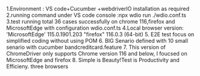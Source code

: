 1.Environment : VS code+Cucumber +webdriverIO installation as required 2.running command under VS code console :npx wdio run ./wdio.conf.ts 3.test running total 36 cases successfully on chrome 116,firefox and MicrosoftEdge with configuration wdio.conf.ts 4.Local browser version: 'MicrosoftEdge' 115.0.1901.203 "firefox" 116.0.3 (64-bit) 5. E2E test focus on simplified coding without using POM 6. BIG Senario defined with 10 small senario with cucumber bandcreditcard.feature 7. This version of ChromeDriver only supports Chrome version 116 and below, I foucsed on MicrosoftEdge and firefox 8. Simple is Beauty!Test is Productivity and Efficieny. three browsers
